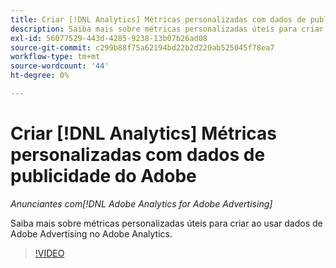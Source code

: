 ```yaml
---
title: Criar [!DNL Analytics] Métricas personalizadas com dados de publicidade do Adobe
description: Saiba mais sobre métricas personalizadas úteis para criar ao usar dados de Adobe Advertising no Adobe Analytics.
exl-id: 56077529-443d-4285-9238-13b07b26ad08
source-git-commit: c299b88f75a62194bd22b2d220ab525045f78ea7
workflow-type: tm+mt
source-wordcount: '44'
ht-degree: 0%

---
```


# Criar [!DNL Analytics] Métricas personalizadas com dados de publicidade do Adobe

*Anunciantes com[!DNL Adobe Analytics for Adobe Advertising]*

Saiba mais sobre métricas personalizadas úteis para criar ao usar dados de Adobe Advertising no Adobe Analytics.

>[!VIDEO](https://video.tv.adobe.com/v/33919)
